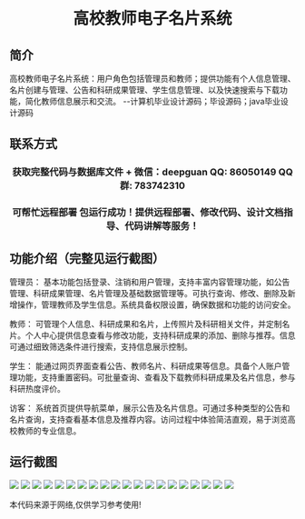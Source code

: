 <p><h1 align="center">高校教师电子名片系统</h1></p>

## 简介
高校教师电子名片系统：用户角色包括管理员和教师；提供功能有个人信息管理、名片创建与管理、公告和科研成果管理、学生信息管理、以及快速搜索与下载功能，简化教师信息展示和交流。    --计算机毕业设计源码；毕设源码；java毕业设计源码


## 联系方式
<p><h3 align="center">获取完整代码与数据库文件 + 微信：deepguan QQ: 86050149 QQ群: 783742310</h3></p>
<p><h3 align="center">可帮忙远程部署 包运行成功！提供远程部署、修改代码、设计文档指导、代码讲解等服务！</h3></p>

## 功能介绍（完整见运行截图）
管理员： 基本功能包括登录、注销和用户管理，支持丰富内容管理功能，如公告管理、科研成果管理、名片管理及基础数据管理等。可执行查询、修改、删除及新增操作，管理教师及学生信息。系统具备权限设置，确保数据和功能的访问安全。

教师： 可管理个人信息、科研成果和名片，上传照片及科研相关文件，并定制名片。个人中心提供信息查看与修改功能，支持科研成果的添加、删除与推荐。信息可通过细致筛选条件进行搜索，支持信息展示控制。

学生： 能通过网页界面查看公告、教师名片、科研成果等信息。具备个人账户管理功能，支持重置密码。可批量查询、查看及下载教师科研成果及名片信息，参与科研热度评价。

访客： 系统首页提供导航菜单，展示公告及名片信息。可通过多种类型的公告和名片查询，支持查看基本信息及推荐内容。访问过程中体验简洁直观，易于浏览高校教师的专业信息。


## 运行截图
![](https://bs-1329754181.cos.ap-shanghai.myqcloud.com/spring/HighSchoolTeacherElectronicBusinessCardSystem/img/001.jpg)
![](https://bs-1329754181.cos.ap-shanghai.myqcloud.com/spring/HighSchoolTeacherElectronicBusinessCardSystem/img/002.jpg)
![](https://bs-1329754181.cos.ap-shanghai.myqcloud.com/spring/HighSchoolTeacherElectronicBusinessCardSystem/img/003.jpg)
![](https://bs-1329754181.cos.ap-shanghai.myqcloud.com/spring/HighSchoolTeacherElectronicBusinessCardSystem/img/004.jpg)
![](https://bs-1329754181.cos.ap-shanghai.myqcloud.com/spring/HighSchoolTeacherElectronicBusinessCardSystem/img/005.jpg)
![](https://bs-1329754181.cos.ap-shanghai.myqcloud.com/spring/HighSchoolTeacherElectronicBusinessCardSystem/img/006.jpg)
![](https://bs-1329754181.cos.ap-shanghai.myqcloud.com/spring/HighSchoolTeacherElectronicBusinessCardSystem/img/007.jpg)
![](https://bs-1329754181.cos.ap-shanghai.myqcloud.com/spring/HighSchoolTeacherElectronicBusinessCardSystem/img/008.jpg)
![](https://bs-1329754181.cos.ap-shanghai.myqcloud.com/spring/HighSchoolTeacherElectronicBusinessCardSystem/img/009.jpg)
![](https://bs-1329754181.cos.ap-shanghai.myqcloud.com/spring/HighSchoolTeacherElectronicBusinessCardSystem/img/010.jpg)
![](https://bs-1329754181.cos.ap-shanghai.myqcloud.com/spring/HighSchoolTeacherElectronicBusinessCardSystem/img/011.jpg)
![](https://bs-1329754181.cos.ap-shanghai.myqcloud.com/spring/HighSchoolTeacherElectronicBusinessCardSystem/img/012.jpg)
![](https://bs-1329754181.cos.ap-shanghai.myqcloud.com/spring/HighSchoolTeacherElectronicBusinessCardSystem/img/013.jpg)
![](https://bs-1329754181.cos.ap-shanghai.myqcloud.com/spring/HighSchoolTeacherElectronicBusinessCardSystem/img/014.jpg)
![](https://bs-1329754181.cos.ap-shanghai.myqcloud.com/spring/HighSchoolTeacherElectronicBusinessCardSystem/img/015.jpg)
![](https://bs-1329754181.cos.ap-shanghai.myqcloud.com/spring/HighSchoolTeacherElectronicBusinessCardSystem/img/016.jpg)
![](https://bs-1329754181.cos.ap-shanghai.myqcloud.com/spring/HighSchoolTeacherElectronicBusinessCardSystem/img/017.jpg)
![](https://bs-1329754181.cos.ap-shanghai.myqcloud.com/spring/HighSchoolTeacherElectronicBusinessCardSystem/img/018.jpg)
![](https://bs-1329754181.cos.ap-shanghai.myqcloud.com/spring/HighSchoolTeacherElectronicBusinessCardSystem/img/019.jpg)
![](https://bs-1329754181.cos.ap-shanghai.myqcloud.com/spring/HighSchoolTeacherElectronicBusinessCardSystem/img/020.jpg)

<p>本代码来源于网络,仅供学习参考使用!</p>
